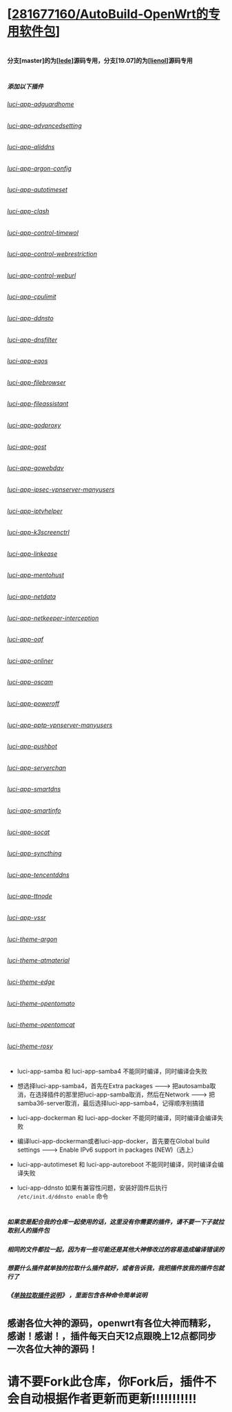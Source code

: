 # [[281677160/AutoBuild-OpenWrt的专用软件包](https://github.com/281677160/AutoBuild-OpenWrt)]

#
#### 分支[master]的为[[lede](https://github.com/coolsnowwolf/lede)]源码专用，分支[19.07]的为[[lienol](https://github.com/Lienol/openwrt)]源码专用
#

##### 添加以下插件
###### [luci-app-adguardhome](#/README.md)
###### [luci-app-advancedsetting](#/README.md)
###### [luci-app-aliddns](#/README.md)
###### [luci-app-argon-config](#/README.md)
###### [luci-app-autotimeset](#/README.md)
###### [luci-app-clash](#/README.md)
###### [luci-app-control-timewol](#/README.md)
###### [luci-app-control-webrestriction](#/README.md)
###### [luci-app-control-weburl](#/README.md)
###### [luci-app-cpulimit](#/README.md)
###### [luci-app-ddnsto](#/README.md)
###### [luci-app-dnsfilter](#/README.md)
###### [luci-app-eqos](#/README.md)
###### [luci-app-filebrowser](#/README.md)
###### [luci-app-fileassistant](#/README.md)
###### [luci-app-godproxy](#/README.md)
###### [luci-app-gost](#/README.md)
###### [luci-app-gowebdav](#/README.md)
###### [luci-app-ipsec-vpnserver-manyusers](#/README.md)
###### [luci-app-iptvhelper](#/README.md)
###### [luci-app-k3screenctrl](#/README.md)
###### [luci-app-linkease](#/README.md)
###### [luci-app-mentohust](#/README.md)
###### [luci-app-netdata](#/README.md)
###### [luci-app-netkeeper-interception](#/README.md)
###### [luci-app-oaf](#/README.md)
###### [luci-app-onliner](#/README.md)
###### [luci-app-oscam](#/README.md)
###### [luci-app-poweroff](#/README.md)
###### [luci-app-pptp-vpnserver-manyusers](#/README.md)
###### [luci-app-pushbot](#/README.md)
###### [luci-app-serverchan](#/README.md)
###### [luci-app-smartdns](#/README.md)
###### [luci-app-smartinfo](#/README.md)
###### [luci-app-socat](#/README.md)
###### [luci-app-syncthing](#/README.md)
###### [luci-app-tencentddns](#/README.md)
###### [luci-app-ttnode](#/README.md)
###### [luci-app-vssr](#/README.md)
###### [luci-theme-argon](#/README.md)
###### [luci-theme-atmaterial](#/README.md)
###### [luci-theme-edge](#/README.md)
###### [luci-theme-opentomato](#/README.md)
###### [luci-theme-opentomcat](#/README.md)
###### [luci-theme-rosy](#/README.md)
#

#

- luci-app-samba 和 luci-app-samba4 不能同时编译，同时编译会失败
- 想选择luci-app-samba4，首先在Extra packages ---> 把autosamba取消，在选择插件的那里把luci-app-samba取消，然后在Network ---> 把 samba36-server取消，最后选择luci-app-samba4，记得顺序别搞错

- luci-app-dockerman 和 luci-app-docker 不能同时编译，同时编译会编译失败
- 编译luci-app-dockerman或者luci-app-docker，首先要在Global build settings ---> Enable IPv6 support in packages (NEW)（选上）

- luci-app-autotimeset 和 luci-app-autoreboot 不能同时编译，同时编译会编译失败

- luci-app-ddnsto  如果有兼容性问题，安装好固件后执行 `/etc/init.d/ddnsto enable` 命令

#
#
##### 如果您是配合我的仓库一起使用的话，这里没有你需要的插件，请不要一下子就拉取别人的插件包
##### 相同的文件都拉一起，因为有一些可能还是其他大神修改过的容易造成编译错误的
##### 想要什么插件就单独的拉取什么插件就好，或者告诉我，我把插件放我的插件包就行了
##### 《[单独拉取插件说明](https://github.com/danshui-git/shuoming/blob/master/ming.md)》 ，里面包含各种命令简单说明
#
#
## 感谢各位大神的源码，openwrt有各位大神而精彩，感谢！感谢！，插件每天白天12点跟晚上12点都同步一次各位大神的源码！

#

# 请不要Fork此仓库，你Fork后，插件不会自动根据作者更新而更新!!!!!!!!!!!
